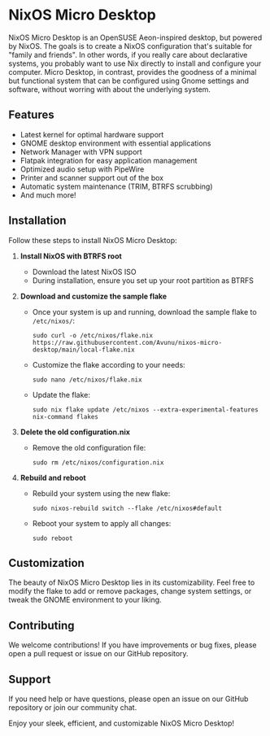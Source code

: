 # NixOS Micro Desktop

NixOS Micro Desktop is an OpenSUSE Aeon-inspired desktop, but powered by NixOS. The goals is to create a NixOS configuration that's suitable for "family and friends". In other words, if you really care about declarative systems, you probably want to use Nix directly to install and configure your computer. Micro Desktop, in contrast, provides the goodness of a minimal but functional system that can be configured using Gnome settings and software, without worring with about the underlying system.

## Features

- Latest kernel for optimal hardware support
- GNOME desktop environment with essential applications
- Network Manager with VPN support
- Flatpak integration for easy application management
- Optimized audio setup with PipeWire
- Printer and scanner support out of the box
- Automatic system maintenance (TRIM, BTRFS scrubbing)
- And much more!

## Installation

Follow these steps to install NixOS Micro Desktop:

1. **Install NixOS with BTRFS root**
   - Download the latest NixOS ISO
   - During installation, ensure you set up your root partition as BTRFS

2. **Download and customize the sample flake**
   - Once your system is up and running, download the sample flake to `/etc/nixos/`:
     ```
     sudo curl -o /etc/nixos/flake.nix https://raw.githubusercontent.com/Avunu/nixos-micro-desktop/main/local-flake.nix
     ```
   - Customize the flake according to your needs:
     ```
     sudo nano /etc/nixos/flake.nix
     ```
   - Update the flake:
     ```
     sudo nix flake update /etc/nixos --extra-experimental-features nix-command flakes
     ```

3. **Delete the old configuration.nix**
   - Remove the old configuration file:
     ```
     sudo rm /etc/nixos/configuration.nix
     ```

4. **Rebuild and reboot**
   - Rebuild your system using the new flake:
     ```
     sudo nixos-rebuild switch --flake /etc/nixos#default
     ```
   - Reboot your system to apply all changes:
     ```
     sudo reboot
     ```

## Customization

The beauty of NixOS Micro Desktop lies in its customizability. Feel free to modify the flake to add or remove packages, change system settings, or tweak the GNOME environment to your liking.

## Contributing

We welcome contributions! If you have improvements or bug fixes, please open a pull request or issue on our GitHub repository.

## Support

If you need help or have questions, please open an issue on our GitHub repository or join our community chat.

Enjoy your sleek, efficient, and customizable NixOS Micro Desktop!
